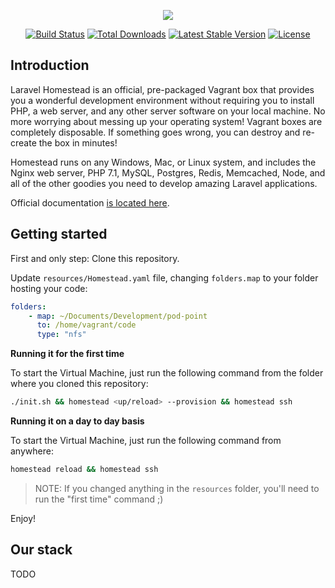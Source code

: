<p align="center"><img src="https://laravel.com/assets/img/components/logo-homestead.svg"></p>

<p align="center">
<a href="https://travis-ci.org/laravel/homestead"><img src="https://travis-ci.org/laravel/homestead.svg" alt="Build Status"></a>
<a href="https://packagist.org/packages/laravel/homestead"><img src="https://poser.pugx.org/laravel/homestead/d/total.svg" alt="Total Downloads"></a>
<a href="https://packagist.org/packages/laravel/homestead"><img src="https://poser.pugx.org/laravel/homestead/v/stable.svg" alt="Latest Stable Version"></a>
<a href="https://packagist.org/packages/laravel/homestead"><img src="https://poser.pugx.org/laravel/homestead/license.svg" alt="License"></a>
</p>

## Introduction

Laravel Homestead is an official, pre-packaged Vagrant box that provides you a wonderful development environment without requiring you to install PHP, a web server, and any other server software on your local machine. No more worrying about messing up your operating system! Vagrant boxes are completely disposable. If something goes wrong, you can destroy and re-create the box in minutes!

Homestead runs on any Windows, Mac, or Linux system, and includes the Nginx web server, PHP 7.1, MySQL, Postgres, Redis, Memcached, Node, and all of the other goodies you need to develop amazing Laravel applications.

Official documentation [is located here](http://laravel.com/docs/homestead).

## Getting started

First and only step: Clone this repository.

Update `resources/Homestead.yaml` file, changing `folders.map` to your folder hosting your code:
```yaml
folders:
    - map: ~/Documents/Development/pod-point
      to: /home/vagrant/code
      type: "nfs"
```

**Running it for the first time**

To start the Virtual Machine, just run the following command from the folder where you cloned this repository:

```bash
./init.sh && homestead <up/reload> --provision && homestead ssh
```

**Running it on a day to day basis**

To start the Virtual Machine, just run the following command from anywhere:

```bash
homestead reload && homestead ssh
```

> NOTE: If you changed anything in the `resources` folder, you'll need to run the "first time" command ;) 

Enjoy!

## Our stack

TODO

